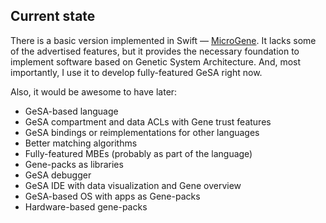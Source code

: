 
## Current state

There is a basic version implemented in Swift —
[MicroGene](https://github.com/morpheby/MicroGene). It lacks some of the
advertised features, but it provides the necessary foundation to implement
software based on Genetic System Architecture. And, most importantly, I use it
to develop fully-featured GeSA right now.

Also, it would be awesome to have later:

* GeSA-based language
* GeSA compartment and data ACLs with Gene trust features
* GeSA bindings or reimplementations for other languages
* Better matching algorithms
* Fully-featured MBEs (probably as part of the language)
* Gene-packs as libraries
* GeSA debugger
* GeSA IDE with data visualization and Gene overview
* GeSA-based OS with apps as Gene-packs
* Hardware-based gene-packs
